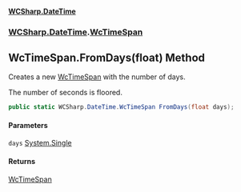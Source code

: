 #### [WCSharp.DateTime](README.md 'README')
### [WCSharp.DateTime](WCSharp.DateTime.md 'WCSharp.DateTime').[WcTimeSpan](WCSharp.DateTime.WcTimeSpan.md 'WCSharp.DateTime.WcTimeSpan')

## WcTimeSpan.FromDays(float) Method

Creates a new [WcTimeSpan](WCSharp.DateTime.WcTimeSpan.md 'WCSharp.DateTime.WcTimeSpan') with the number of days.  
  
The number of seconds is floored.

```csharp
public static WCSharp.DateTime.WcTimeSpan FromDays(float days);
```
#### Parameters

<a name='WCSharp.DateTime.WcTimeSpan.FromDays(float).days'></a>

`days` [System.Single](https://docs.microsoft.com/en-us/dotnet/api/System.Single 'System.Single')

#### Returns
[WcTimeSpan](WCSharp.DateTime.WcTimeSpan.md 'WCSharp.DateTime.WcTimeSpan')